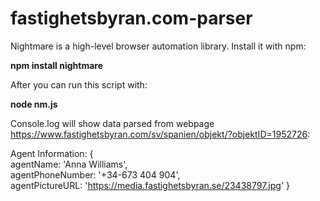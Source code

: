 # fastighetsbyran.com-parser

Nightmare is a high-level browser automation library. Install it with npm:

<b>npm install nightmare</b>

After you can run this script with:

<b>node nm.js</b>

Console.log will show data parsed from webpage https://www.fastighetsbyran.com/sv/spanien/objekt/?objektID=1952726:

Agent Information: {<br>
  agentName: 'Anna Williams',<br>
  agentPhoneNumber: '+34-673 404 904',<br>
  agentPictureURL: 'https://media.fastighetsbyran.se/23438797.jpg'
}
